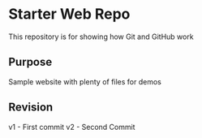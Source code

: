 # Starter Web Repo

This repository is for showing how Git and GitHub work

## Purpose

Sample website with plenty of files for demos


## Revision
v1 - First commit
v2 - Second Commit
